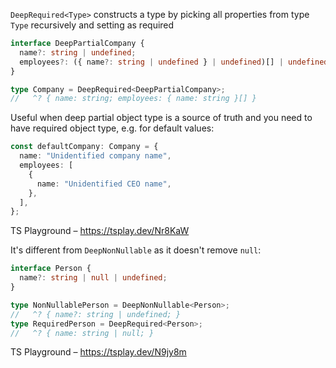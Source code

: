`DeepRequired<Type>` constructs a type by picking all properties from type `Type` recursively and setting as required

```ts
interface DeepPartialCompany {
  name?: string | undefined;
  employees?: ({ name?: string | undefined } | undefined)[] | undefined;
}

type Company = DeepRequired<DeepPartialCompany>;
//   ^? { name: string; employees: { name: string }[] }
```

Useful when deep partial object type is a source of truth and you need to have required object type, e.g. for default
values:

```ts
const defaultCompany: Company = {
  name: "Unidentified company name",
  employees: [
    {
      name: "Unidentified CEO name",
    },
  ],
};
```

TS Playground – https://tsplay.dev/Nr8KaW

It's different from `DeepNonNullable` as it doesn't remove `null`:

```ts
interface Person {
  name?: string | null | undefined;
}

type NonNullablePerson = DeepNonNullable<Person>;
//   ^? { name?: string | undefined; }
type RequiredPerson = DeepRequired<Person>;
//   ^? { name: string | null; }
```

TS Playground – https://tsplay.dev/N9jy8m
